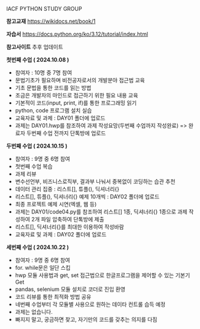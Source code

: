 IACF PYTHON STUDY GROUP

**참고교재**
https://wikidocs.net/book/1

**자습서**
https://docs.python.org/ko/3.12/tutorial/index.html

**참고사이트**
추후 업데이트

**첫번째 수업 ( 2024.10.08 )**
 - 참여자 : 10명 중 7명 참여
 - 문법기초가 필요하며 비전공자로서의 개발분야 접근법 교육
 - 기초 문법을 통한 코드를 읽는 방법
 - 조금은 개발자의 마인드로 접근하기 위한 필요 내용 교육
 - 기본적이 코드(input, print, if)를 통한 프로그래밍 읽기
 - python, code 프로그램 설치 실습
 - 교육자료 및 과제 : DAY01 폴더에 업로드
 - 과제는 DAY01.hwp를 참조하여 과제 작성요망(두번째 수업까지 작성완료) => 완료자 두번째 수업 전까지 단톡방에 업로드

**두번째 수업 ( 2024.10.15 )**
 - 참여자 : 9명 중 6명 참여
 - 첫번째 수업 복습
 - 과제 리뷰
 - 변수선언부, 비즈니스로직부, 결과부 나눠서 중복없이 코딩하는 습관 추천
 - 데이터 관리 집중 : 리스트[], 튜플(), 딕셔너리{}
 - 리스트[], 튜플(), 딕셔너리{} 예제 10개씩 : DAY02 폴더에 업로드
 - 최종 프로젝트 예제 시연(엑셀, 웹 등)
 - 과제는 DAY01/code04.py를 참조하여 리스트[] 1종, 딕셔너리{}  1종으로 과제 작성하여 2개 파일 압축하여 단톡방에 제출
 - 리스트[], 딕셔너리{}를 최대한 이용하여 작성바람
 - 교육자료 및 과제 : DAY02 폴더에 업로드

**세번째 수업 ( 2024.10.22 )**
 - 참여자 : 9명 중 6명 참여
 - for. while문은 일단 스킵
 - hwp 모듈 사용법과 get, set 접근법으로 한글프로그램을 제어할 수 있는 기본기 Get
 - pandas, selenium 모듈 설치로 코더로 진입 환영
 - 코드 리뷰를 통한 최적화 방법 공유
 - 네번째 수업부터 각 모듈별 사용으로 원하는 데이타 컨트롤 습득 예정
 - 과제는 없습니다.
 - 빠지지 말고, 궁금하면 찾고, 자기만의 코드를 갖추는 의지를 다짐
